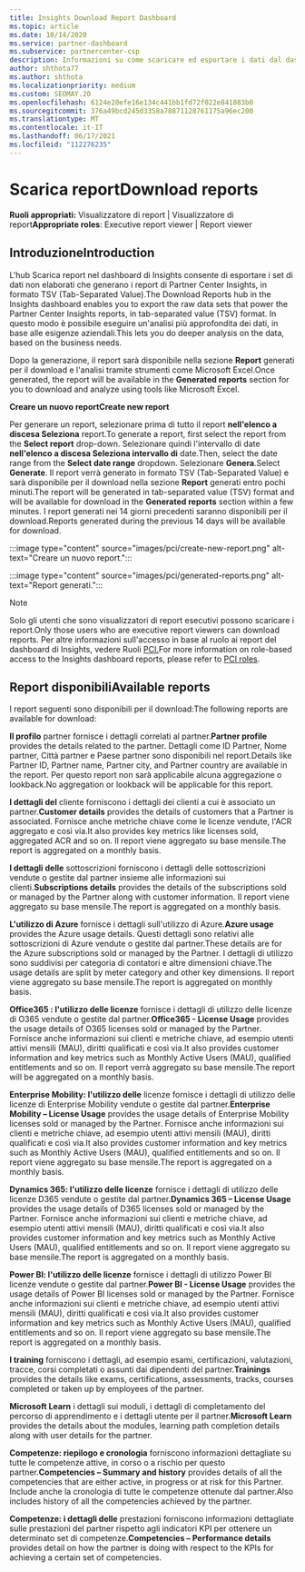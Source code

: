 ```yaml
---
title: Insights Download Report Dashboard
ms.topic: article
ms.date: 10/14/2020
ms.service: partner-dashboard
ms.subservice: partnercenter-csp
description: Informazioni su come scaricare ed esportare i dati dal dashboard Partner Center report unificato e dai report Partner Center Insights.
author: shthota77
ms.author: shthota
ms.localizationpriority: medium
ms.custom: SEOMAY.20
ms.openlocfilehash: 6124e20efe16e134c441bb1fd72f022e841083b0
ms.sourcegitcommit: 376a49bcd245d3358a78871128761175a96ec200
ms.translationtype: MT
ms.contentlocale: it-IT
ms.lasthandoff: 06/17/2021
ms.locfileid: "112276235"
---
```

# <a name="download-reports"></a><span data-ttu-id="a3efa-103">Scarica report</span><span class="sxs-lookup"><span data-stu-id="a3efa-103">Download reports</span></span>

<span data-ttu-id="a3efa-104">**Ruoli appropriati:** Visualizzatore di report | Visualizzatore di report</span><span class="sxs-lookup"><span data-stu-id="a3efa-104">**Appropriate roles**: Executive report viewer | Report viewer</span></span>

## <a name="introduction"></a><span data-ttu-id="a3efa-105">Introduzione</span><span class="sxs-lookup"><span data-stu-id="a3efa-105">Introduction</span></span>

<span data-ttu-id="a3efa-106">L'hub Scarica report nel dashboard di Insights consente di esportare i set di dati non elaborati che generano i report di Partner Center Insights, in formato TSV (Tab-Separated Value).</span><span class="sxs-lookup"><span data-stu-id="a3efa-106">The Download Reports hub in the Insights dashboard enables you to export the raw data sets that power the Partner Center Insights reports, in tab-separated value (TSV) format.</span></span> <span data-ttu-id="a3efa-107">In questo modo è possibile eseguire un'analisi più approfondita dei dati, in base alle esigenze aziendali.</span><span class="sxs-lookup"><span data-stu-id="a3efa-107">This lets you do deeper analysis on the data, based on the business needs.</span></span>

<span data-ttu-id="a3efa-108">Dopo la generazione, il report sarà disponibile nella sezione **Report** generati per il download e l'analisi tramite strumenti come Microsoft Excel.</span><span class="sxs-lookup"><span data-stu-id="a3efa-108">Once generated, the report  will be available in the **Generated reports** section for you to download and analyze using tools like Microsoft Excel.</span></span>

<span data-ttu-id="a3efa-109">**Creare un nuovo report**</span><span class="sxs-lookup"><span data-stu-id="a3efa-109">**Create new report**</span></span>

<span data-ttu-id="a3efa-110">Per generare un report, selezionare prima di tutto il report **nell'elenco a discesa Seleziona** report.</span><span class="sxs-lookup"><span data-stu-id="a3efa-110">To generate a report, first select the report from the **Select report** drop-down.</span></span> <span data-ttu-id="a3efa-111">Selezionare quindi l'intervallo di date **nell'elenco a discesa Seleziona intervallo di** date.</span><span class="sxs-lookup"><span data-stu-id="a3efa-111">Then, select the date range from the **Select date range** dropdown.</span></span> <span data-ttu-id="a3efa-112">Selezionare **Genera**.</span><span class="sxs-lookup"><span data-stu-id="a3efa-112">Select **Generate**.</span></span> <span data-ttu-id="a3efa-113">Il report verrà generato in formato TSV (Tab-Separated Value) e sarà disponibile per il download nella sezione **Report** generati entro pochi minuti.</span><span class="sxs-lookup"><span data-stu-id="a3efa-113">The report will be generated in tab-separated value (TSV) format and will be available for download in the **Generated reports** section within a few minutes.</span></span> <span data-ttu-id="a3efa-114">I report generati nei 14 giorni precedenti saranno disponibili per il download.</span><span class="sxs-lookup"><span data-stu-id="a3efa-114">Reports generated during the previous 14 days will be available for download.</span></span>

:::image type="content" source="images/pci/create-new-report.png" alt-text="Creare un nuovo report.":::

:::image type="content" source="images/pci/generated-reports.png" alt-text="Report generati.":::

>[!NOTE] 
><span data-ttu-id="a3efa-117">Solo gli utenti che sono visualizzatori di report esecutivi possono scaricare i report.</span><span class="sxs-lookup"><span data-stu-id="a3efa-117">Only those users who are executive report viewers can download reports.</span></span> <span data-ttu-id="a3efa-118">Per altre informazioni sull'accesso in base al ruolo ai report del dashboard di Insights, vedere Ruoli [PCI.](pci-roles.md)</span><span class="sxs-lookup"><span data-stu-id="a3efa-118">For more information on role-based access to the Insights dashboard reports, please refer to [PCI roles](pci-roles.md).</span></span> 

## <a name="available-reports"></a><span data-ttu-id="a3efa-119">Report disponibili</span><span class="sxs-lookup"><span data-stu-id="a3efa-119">Available reports</span></span>

<span data-ttu-id="a3efa-120">I report seguenti sono disponibili per il download:</span><span class="sxs-lookup"><span data-stu-id="a3efa-120">The following reports are available for download:</span></span>

<span data-ttu-id="a3efa-121">**Il profilo** partner fornisce i dettagli correlati al partner.</span><span class="sxs-lookup"><span data-stu-id="a3efa-121">**Partner profile** provides the details related to the partner.</span></span> <span data-ttu-id="a3efa-122">Dettagli come ID Partner, Nome partner, Città partner e Paese partner sono disponibili nel report.</span><span class="sxs-lookup"><span data-stu-id="a3efa-122">Details like Partner ID, Partner name, Partner city, and Partner country are available in the report.</span></span> <span data-ttu-id="a3efa-123">Per questo report non sarà applicabile alcuna aggregazione o lookback.</span><span class="sxs-lookup"><span data-stu-id="a3efa-123">No aggregation or lookback will be applicable for this report.</span></span>

<span data-ttu-id="a3efa-124">**I dettagli del** cliente forniscono i dettagli dei clienti a cui è associato un partner.</span><span class="sxs-lookup"><span data-stu-id="a3efa-124">**Customer details** provides the details of customers that a Partner is associated.</span></span> <span data-ttu-id="a3efa-125">Fornisce anche metriche chiave come le licenze vendute, l'ACR aggregato e così via.</span><span class="sxs-lookup"><span data-stu-id="a3efa-125">It also provides key metrics like licenses sold, aggregated ACR and so on.</span></span> <span data-ttu-id="a3efa-126">Il report viene aggregato su base mensile.</span><span class="sxs-lookup"><span data-stu-id="a3efa-126">The report is aggregated on a monthly basis.</span></span>

<span data-ttu-id="a3efa-127">**I dettagli delle** sottoscrizioni forniscono i dettagli delle sottoscrizioni vendute o gestite dal partner insieme alle informazioni sui clienti.</span><span class="sxs-lookup"><span data-stu-id="a3efa-127">**Subscriptions details** provides the details of the subscriptions sold or managed by the Partner along with customer information.</span></span> <span data-ttu-id="a3efa-128">Il report viene aggregato su base mensile.</span><span class="sxs-lookup"><span data-stu-id="a3efa-128">The report is aggregated on a monthly basis.</span></span>

<span data-ttu-id="a3efa-129">**L'utilizzo di Azure** fornisce i dettagli sull'utilizzo di Azure.</span><span class="sxs-lookup"><span data-stu-id="a3efa-129">**Azure usage** provides the Azure usage details.</span></span> <span data-ttu-id="a3efa-130">Questi dettagli sono relativi alle sottoscrizioni di Azure vendute o gestite dal partner.</span><span class="sxs-lookup"><span data-stu-id="a3efa-130">These details are for the Azure subscriptions sold or managed by the Partner.</span></span> <span data-ttu-id="a3efa-131">I dettagli di utilizzo sono suddivisi per categoria di contatori e altre dimensioni chiave.</span><span class="sxs-lookup"><span data-stu-id="a3efa-131">The usage details are split by meter category and other key dimensions.</span></span> <span data-ttu-id="a3efa-132">Il report viene aggregato su base mensile.</span><span class="sxs-lookup"><span data-stu-id="a3efa-132">The report is aggregated on monthly basis.</span></span>

<span data-ttu-id="a3efa-133">**Office365 : l'utilizzo delle licenze** fornisce i dettagli di utilizzo delle licenze di O365 vendute o gestite dal partner.</span><span class="sxs-lookup"><span data-stu-id="a3efa-133">**Office365 - License Usage** provides the usage details of O365 licenses sold or managed by the Partner.</span></span> <span data-ttu-id="a3efa-134">Fornisce anche informazioni sui clienti e metriche chiave, ad esempio utenti attivi mensili (MAU), diritti qualificati e così via.</span><span class="sxs-lookup"><span data-stu-id="a3efa-134">It also provides customer information and key metrics such as Monthly Active Users (MAU), qualified entitlements and so on.</span></span> <span data-ttu-id="a3efa-135">Il report verrà aggregato su base mensile.</span><span class="sxs-lookup"><span data-stu-id="a3efa-135">The report will be aggregated on a monthly basis.</span></span>

<span data-ttu-id="a3efa-136">**Enterprise Mobility: l'utilizzo delle**  licenze fornisce i dettagli di utilizzo delle licenze di Enterprise Mobility vendute o gestite dal partner.</span><span class="sxs-lookup"><span data-stu-id="a3efa-136">**Enterprise Mobility – License Usage**  provides the usage details of Enterprise Mobility licenses sold or managed by the Partner.</span></span> <span data-ttu-id="a3efa-137">Fornisce anche informazioni sui clienti e metriche chiave, ad esempio utenti attivi mensili (MAU), diritti qualificati e così via.</span><span class="sxs-lookup"><span data-stu-id="a3efa-137">It also provides customer information and key metrics such as Monthly Active Users (MAU), qualified entitlements and so on.</span></span> <span data-ttu-id="a3efa-138">Il report viene aggregato su base mensile.</span><span class="sxs-lookup"><span data-stu-id="a3efa-138">The report is aggregated on a monthly basis.</span></span>

<span data-ttu-id="a3efa-139">**Dynamics 365: l'utilizzo delle licenze** fornisce i dettagli di utilizzo delle licenze D365 vendute o gestite dal partner.</span><span class="sxs-lookup"><span data-stu-id="a3efa-139">**Dynamics 365 – License Usage** provides the usage details of D365 licenses sold or managed by the Partner.</span></span> <span data-ttu-id="a3efa-140">Fornisce anche informazioni sui clienti e metriche chiave, ad esempio utenti attivi mensili (MAU), diritti qualificati e così via.</span><span class="sxs-lookup"><span data-stu-id="a3efa-140">It also provides customer information and key metrics such as Monthly Active Users (MAU), qualified entitlements and so on.</span></span> <span data-ttu-id="a3efa-141">Il report viene aggregato su base mensile.</span><span class="sxs-lookup"><span data-stu-id="a3efa-141">The report is aggregated on a monthly basis.</span></span>

<span data-ttu-id="a3efa-142">**Power BI: l'utilizzo delle licenze** fornisce i dettagli di utilizzo Power BI licenze vendute o gestite dal partner.</span><span class="sxs-lookup"><span data-stu-id="a3efa-142">**Power BI - License Usage** provides the usage details of Power BI licenses sold or managed by the Partner.</span></span> <span data-ttu-id="a3efa-143">Fornisce anche informazioni sui clienti e metriche chiave, ad esempio utenti attivi mensili (MAU), diritti qualificati e così via.</span><span class="sxs-lookup"><span data-stu-id="a3efa-143">It also provides customer information and key metrics such as Monthly Active Users (MAU), qualified entitlements and so on.</span></span> <span data-ttu-id="a3efa-144">Il report viene aggregato su base mensile.</span><span class="sxs-lookup"><span data-stu-id="a3efa-144">The report is aggregated on a monthly basis.</span></span>

<span data-ttu-id="a3efa-145">**I training** forniscono i dettagli, ad esempio esami, certificazioni, valutazioni, tracce, corsi completati o assunti dai dipendenti del partner.</span><span class="sxs-lookup"><span data-stu-id="a3efa-145">**Trainings** provides the details like exams, certifications, assessments, tracks, courses completed or taken up by employees of the partner.</span></span>

<span data-ttu-id="a3efa-146">**Microsoft Learn** i dettagli sui moduli, i dettagli di completamento del percorso di apprendimento e i dettagli utente per il partner.</span><span class="sxs-lookup"><span data-stu-id="a3efa-146">**Microsoft Learn** provides the details about the modules, learning path completion details along with user details for the partner.</span></span>

<span data-ttu-id="a3efa-147">**Competenze: riepilogo e cronologia** forniscono informazioni dettagliate su tutte le competenze attive, in corso o a rischio per questo partner.</span><span class="sxs-lookup"><span data-stu-id="a3efa-147">**Competencies – Summary and history** provides details of all the competencies that are either active, in progress or at risk for this Partner.</span></span> <span data-ttu-id="a3efa-148">Include anche la cronologia di tutte le competenze ottenute dal partner.</span><span class="sxs-lookup"><span data-stu-id="a3efa-148">Also includes history of all the competencies achieved by the partner.</span></span>

<span data-ttu-id="a3efa-149">**Competenze: i dettagli delle** prestazioni forniscono informazioni dettagliate sulle prestazioni del partner rispetto agli indicatori KPI per ottenere un determinato set di competenze.</span><span class="sxs-lookup"><span data-stu-id="a3efa-149">**Competencies – Performance details** provides detail on how the partner is doing with respect to the KPIs for achieving a certain set of competencies.</span></span>

